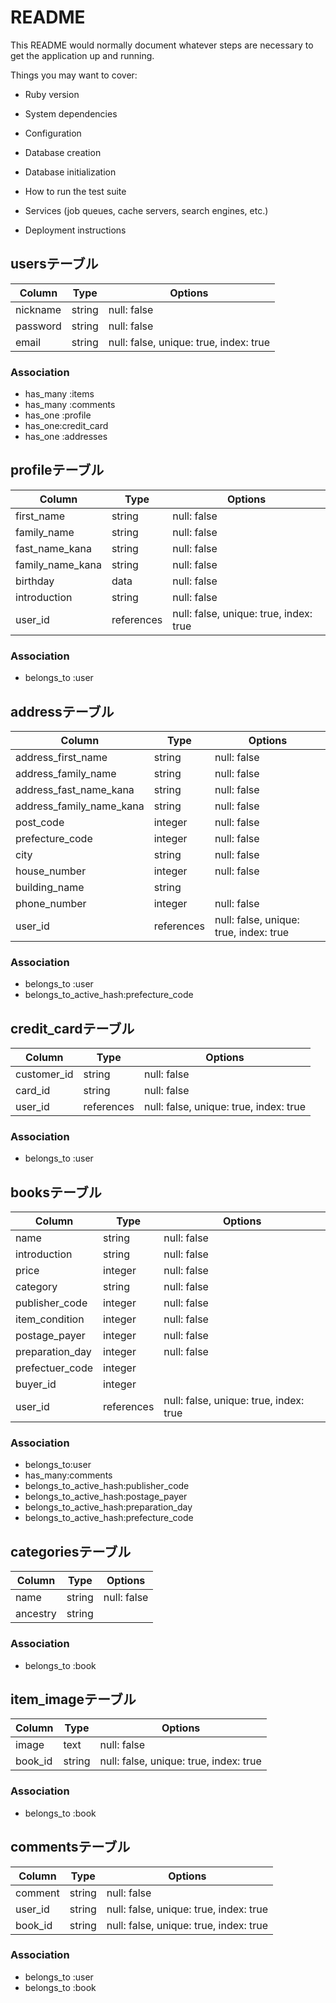 # README

This README would normally document whatever steps are necessary to get the
application up and running.

Things you may want to cover:

* Ruby version

* System dependencies

* Configuration

* Database creation

* Database initialization

* How to run the test suite

* Services (job queues, cache servers, search engines, etc.)

* Deployment instructions


## usersテーブル
|Column|Type|Options|
|------|----|-------|
|nickname|string|null: false|
|password|string|null: false|
|email|string|null: false, unique: true, index: true|
### Association
- has_many :items
- has_many :comments
- has_one :profile
- has_one:credit_card
- has_one :addresses


## profileテーブル
|Column|Type|Options|
|------|----|-------|
|first_name|string|null: false|
|family_name|string|null: false|
|fast_name_kana|string|null: false|
|family_name_kana|string|null: false|
|birthday|data|null: false|
|introduction|string|null: false|
|user_id|references|null: false, unique: true, index: true|
### Association
- belongs_to :user


## addressテーブル
|Column|Type|Options|
|------|----|-------|
|address_first_name|string|null: false|
|address_family_name|string|null: false|
|address_fast_name_kana|string|null: false|
|address_family_name_kana|string|null: false|
|post_code|integer|null: false|
|prefecture_code|integer|null: false|
|city|string|null: false|
|house_number|integer|null: false|
|building_name|string||
|phone_number|integer|null: false|
|user_id|references|null: false, unique: true, index: true|
### Association
- belongs_to :user
- belongs_to_active_hash:prefecture_code


## credit_cardテーブル
|Column|Type|Options|
|------|----|-------|
|customer_id|string|null: false|
|card_id|string|null: false|
|user_id|references|null: false, unique: true, index: true|
### Association
- belongs_to :user


## booksテーブル
|Column|Type|Options|
|------|----|-------|
|name|string|null: false|
|introduction|string|null: false|
|price|integer|null: false|
|category|string|null: false|
|publisher_code|integer|null: false|
|item_condition|integer|null: false|
|postage_payer|integer|null: false|
|preparation_day|integer|null: false|
|prefectuer_code|integer||
|buyer_id|integer||
|user_id|references|null: false, unique: true, index: true|
### Association
- belongs_to:user
- has_many:comments
- belongs_to_active_hash:publisher_code
- belongs_to_active_hash:postage_payer
- belongs_to_active_hash:preparation_day
- belongs_to_active_hash:prefecture_code


## categoriesテーブル
|Column|Type|Options|
|------|----|-------|
|name|string|null: false|
|ancestry|string||
### Association
- belongs_to :book


## item_imageテーブル
|Column|Type|Options|
|------|----|-------|
|image|text|null: false|
|book_id|string|null: false, unique: true, index: true|
### Association
- belongs_to :book


## commentsテーブル
|Column|Type|Options|
|------|----|-------|
|comment|string|null: false|
|user_id|string|null: false, unique: true, index: true|
|book_id|string|null: false, unique: true, index: true|
### Association
- belongs_to :user
- belongs_to :book